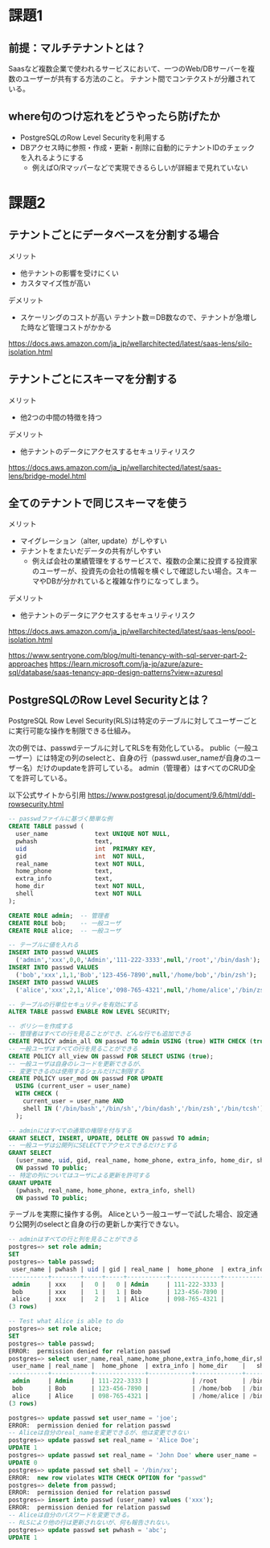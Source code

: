 # 課題1
## 前提：マルチテナントとは？
Saasなど複数企業で使われるサービスにおいて、一つのWeb/DBサーバーを複数のユーザーが共有する方法のこと。
テナント間でコンテクストが分離されている。

## where句のつけ忘れをどうやったら防げたか
- PostgreSQLのRow Level Securityを利用する
- DBアクセス時に参照・作成・更新・削除に自動的にテナントIDのチェックを入れるようにする
    - 例えばO/Rマッパーなどで実現できるらしいが詳細まで見れていない

# 課題2
## テナントごとにデータベースを分割する場合
メリット
- 他テナントの影響を受けにくい
- カスタマイズ性が高い  

デメリット
- スケーリングのコストが高い
テナント数＝DB数なので、テナントが急増した時など管理コストがかかる
  
https://docs.aws.amazon.com/ja_jp/wellarchitected/latest/saas-lens/silo-isolation.html
## テナントごとにスキーマを分割する
メリット
- 他2つの中間の特徴を持つ

デメリット
- 他テナントのデータにアクセスするセキュリティリスク

https://docs.aws.amazon.com/ja_jp/wellarchitected/latest/saas-lens/bridge-model.html
## 全てのテナントで同じスキーマを使う
メリット
- マイグレーション（alter, update）がしやすい
- テナントをまたいだデータの共有がしやすい
    - 例えば会社の業績管理をするサービスで、複数の企業に投資する投資家のユーザーが、投資先の会社の情報を横ぐしで確認したい場合。スキーマやDBが分かれていると複雑な作りになってしまう。

デメリット
- 他テナントのデータにアクセスするセキュリティリスク


https://docs.aws.amazon.com/ja_jp/wellarchitected/latest/saas-lens/pool-isolation.html

https://www.sentryone.com/blog/multi-tenancy-with-sql-server-part-2-approaches
https://learn.microsoft.com/ja-jp/azure/azure-sql/database/saas-tenancy-app-design-patterns?view=azuresql

## PostgreSQLのRow Level Securityとは？
PostgreSQL Row Level Security(RLS)は特定のテーブルに対してユーザーごとに実行可能な操作を制限できる仕組み。

次の例では、passwdテーブルに対してRLSを有効化している。
public（一般ユーザー）には特定の列のselectと、自身の行（passwd.user_nameが自身のユーザー名）だけのupdateを許可している。
admin（管理者）はすべてのCRUD全てを許可している。

以下公式サイトから引用
https://www.postgresql.jp/document/9.6/html/ddl-rowsecurity.html
```sql
-- passwdファイルに基づく簡単な例
CREATE TABLE passwd (
  user_name             text UNIQUE NOT NULL,
  pwhash                text,
  uid                   int  PRIMARY KEY,
  gid                   int  NOT NULL,
  real_name             text NOT NULL,
  home_phone            text,
  extra_info            text,
  home_dir              text NOT NULL,
  shell                 text NOT NULL
);

CREATE ROLE admin;  -- 管理者
CREATE ROLE bob;    -- 一般ユーザ
CREATE ROLE alice;  -- 一般ユーザ

-- テーブルに値を入れる
INSERT INTO passwd VALUES
  ('admin','xxx',0,0,'Admin','111-222-3333',null,'/root','/bin/dash');
INSERT INTO passwd VALUES
  ('bob','xxx',1,1,'Bob','123-456-7890',null,'/home/bob','/bin/zsh');
INSERT INTO passwd VALUES
  ('alice','xxx',2,1,'Alice','098-765-4321',null,'/home/alice','/bin/zsh');

-- テーブルの行単位セキュリティを有効にする
ALTER TABLE passwd ENABLE ROW LEVEL SECURITY;

-- ポリシーを作成する
-- 管理者はすべての行を見ることができ、どんな行でも追加できる
CREATE POLICY admin_all ON passwd TO admin USING (true) WITH CHECK (true);
-- 一般ユーザはすべての行を見ることができる
CREATE POLICY all_view ON passwd FOR SELECT USING (true);
-- 一般ユーザは自身のレコードを更新できるが、
-- 変更できるのは使用するシェルだけに制限する
CREATE POLICY user_mod ON passwd FOR UPDATE
  USING (current_user = user_name)
  WITH CHECK (
    current_user = user_name AND
    shell IN ('/bin/bash','/bin/sh','/bin/dash','/bin/zsh','/bin/tcsh')
  );

-- adminにはすべての通常の権限を付与する
GRANT SELECT, INSERT, UPDATE, DELETE ON passwd TO admin;
-- 一般ユーザは公開列にSELECTでアクセスできるだけとする
GRANT SELECT
  (user_name, uid, gid, real_name, home_phone, extra_info, home_dir, shell)
  ON passwd TO public;
-- 特定の列についてはユーザによる更新を許可する
GRANT UPDATE
  (pwhash, real_name, home_phone, extra_info, shell)
  ON passwd TO public;
```

テーブルを実際に操作する例。
Aliceという一般ユーザーで試した場合、設定通り公開列のselectと自身の行の更新しか実行できない。
```sql
-- adminはすべての行と列を見ることができる
postgres=> set role admin;
SET
postgres=> table passwd;
 user_name | pwhash | uid | gid | real_name |  home_phone  | extra_info | home_dir    |   shell
-----------+--------+-----+-----+-----------+--------------+------------+-------------+-----------
 admin     | xxx    |   0 |   0 | Admin     | 111-222-3333 |            | /root       | /bin/dash
 bob       | xxx    |   1 |   1 | Bob       | 123-456-7890 |            | /home/bob   | /bin/zsh
 alice     | xxx    |   2 |   1 | Alice     | 098-765-4321 |            | /home/alice | /bin/zsh
(3 rows)

-- Test what Alice is able to do
postgres=> set role alice;
SET
postgres=> table passwd;
ERROR:  permission denied for relation passwd
postgres=> select user_name,real_name,home_phone,extra_info,home_dir,shell from passwd;
 user_name | real_name |  home_phone  | extra_info | home_dir    |   shell
-----------+-----------+--------------+------------+-------------+-----------
 admin     | Admin     | 111-222-3333 |            | /root       | /bin/dash
 bob       | Bob       | 123-456-7890 |            | /home/bob   | /bin/zsh
 alice     | Alice     | 098-765-4321 |            | /home/alice | /bin/zsh
(3 rows)

postgres=> update passwd set user_name = 'joe';
ERROR:  permission denied for relation passwd
-- Aliceは自分のreal_nameを変更できるが、他は変更できない
postgres=> update passwd set real_name = 'Alice Doe';
UPDATE 1
postgres=> update passwd set real_name = 'John Doe' where user_name = 'admin';
UPDATE 0
postgres=> update passwd set shell = '/bin/xx';
ERROR:  new row violates WITH CHECK OPTION for "passwd"
postgres=> delete from passwd;
ERROR:  permission denied for relation passwd
postgres=> insert into passwd (user_name) values ('xxx');
ERROR:  permission denied for relation passwd
-- Aliceは自分のパスワードを変更できる。
-- RLSにより他の行は更新されないが、何も報告されない。
postgres=> update passwd set pwhash = 'abc';
UPDATE 1
```

